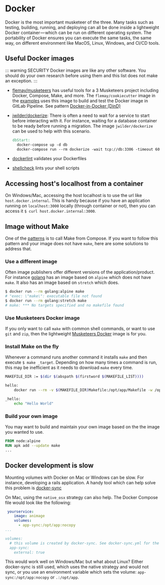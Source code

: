 # Docker

Docker is the most important musketeer of the three. Many tasks such as testing, building, running, and deploying can all be done inside a lightweight Docker container — which can be run on different operating system. The portability of Docker ensures you can execute the same tasks, the same way, on different environment like MacOS, Linux, Windows, and CI/CD tools.

## Useful Docker images

::: warning SECURITY
Docker images are like any other software. You should do your own research before using them and this list does not make an exception.
:::

* [flemay/musketeers][linkDockerHubMusketeers] has useful tools for a 3 Musketeers project including Docker, Compose, Make, and more. The `flemay/cookiecutter` image in the [examples][linkExamples] uses this image to build and test the Docker image in GitLab Pipeline. See pattern [Docker-in-Docker (DinD)][linkPatternDinD]
* [jwilder/dockerize][linkDockerHubDockerize]: There is often a need to wait for a service to start before interacting with it. For instance, waiting for a database container to be ready before running a migration. The image `jwilder/dockerize` can be used to help with this scenario.

  ```makefile
  dbStart:
    docker-compose up -d db
    docker-compose run --rm dockerize -wait tcp://db:3306 -timeout 60s
  ```

* [dockerlint][linkDockerHubDockerlint] validates your Dockerfiles
* [shellcheck][linkDockerHubShellcheck] lints your shell scripts

## Accessing host's localhost from a container

On Windows/Mac, accessing the host localhost is to use the url like `host.docker.internal`. This is handy because if you have an application running on `localhost:3000` locally (through container or not), then you can access it `$ curl host.docker.internal:3000`.

## Image without Make

One of the [patterns][linkPatterns] is to call Make from Compose. If you want to follow this pattern and your image does not have `make`, here are some solutions to address that.

### Use a different image

Often image publishers offer different versions of the application/product. For instance [golang][linkGolang] has an image based on `alpine` which does not have `make`. It also has an image based on `stretch` which does.

```bash
$ docker run --rm golang:alpine make
# "exec: \"make\": executable file not found
$ docker run --rm golang:stretch make
# make: *** No targets specified and no makefile found
```

### Use Musketeers Docker image

If you only want to call `make` with common shell commands, or want to use `git` and `zip`, then the lightweight [Musketeers Docker][linkDockerMusketeersRepo] image is for you.

### Install Make on the fly

Whenever a command runs another command it installs `make` and then execute `$ make _target`. Depending on how many times a command is run, this may be inefficient as it needs to download `make` every time.

```bash
MAKEFILE_DIR := $(dir $(abspath $(firstword $(MAKEFILE_LIST))))

hello:
	docker run --rm -v $(MAKEFILE_DIR)Makefile:/opt/app/Makefile -w /opt/app alpine sh -c "apk add --update make && make _hello"

_hello:
	echo "Hello World"
```

### Build your own image

You may want to build and maintain your own image based on the the image you wanted to use.

```dockerfile
FROM node:alpine
RUN apk add --update make
...
```

## Docker development is slow

Mounting volumes with Docker on Mac or Windows can be slow. For instance, developing a rails application. A handy tool which can help solve this problem is [docker-sync][linkDockerSync]

On Mac, using the `native_osx` strategy can also help. The Docker Compose file would look like the following:

```yaml
 yourservice:
    image: animage
    volumes:
      - app-sync:/opt/app:nocopy
...

volumes:
  # this volume is created by docker-sync. See docker-sync.yml for the config
  app-sync:
    external: true
```

This would work well on Windows/Mac but what about Linux? Either docker-sync is still used, which uses the native strategy and would not sync, or you use an environment variable which sets the volume: `app-sync:/opt/app:nocopy` or `.:/opt/app`.


[linkPatterns]: patterns
[linkExamples]: ../examples
[linkPatternDinD]: patterns#docker-in-docker-dind

[linkDockerSync]: http://docker-sync.io
[linkGolang]: https://hub.docker.com/_/golang/
[linkDockerMusketeersRepo]: https://github.com/flemay/docker-images
[linkDockerHubDockerize]: https://hub.docker.com/r/jwilder/dockerize
[linkDockerHubDockerlint]: https://hub.docker.com/r/redcoolbeans/dockerlint
[linkDockerHubShellcheck]: https://hub.docker.com/r/koalaman/shellcheck/
[linkDockerHubMusketeers]: https://hub.docker.com/r/flemay/musketeers
